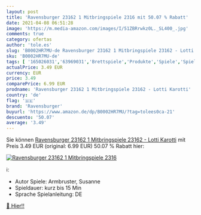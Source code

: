 ```yaml
---
layout: post
title: 'Ravensburger 23162 1 Mitbringspiele 2316 mit 50.07 % Rabatt'
date: 2021-04-08 06:51:28
image: 'https://m.media-amazon.com/images/I/51ZBRrwkz0L._SL400_.jpg'
comments: true
category: ofertas
author: 'tole.es'
slug: 'B0002HR7MU-de Ravensburger 23162 1 Mitbringspiele 23162 - Lotti Karotti'
sku: 'B0002HR7MU-de'
tags: [ '165026031','63969031','Brettspiele','Produkte','Spiele','Spielzeug','bis 20 €','nach Preis','ravensburger', ]
actualPrice: 3.49 EUR
currency: EUR
price: 3.49
comparePrice: 6.99 EUR
prodname: 'Ravensburger 23162 1 Mitbringspiele 23162 - Lotti Karotti'
country: 'de'
flag: '🇩🇪'
brand: 'Ravensburger'
buyurl: 'https://www.amazon.de/dp/B0002HR7MU/?tag=tolees0ca-21'
descuento: '50.07'
average: '3.49'
---
```


Sie können [Ravensburger 23162 1 Mitbringspiele 23162 - Lotti Karotti](https://www.amazon.de/dp/B0002HR7MU/?tag=tolees0ca-21) mit Preis 3.49 EUR (original: 6.99 EUR) 50.07 % Rabatt hier:

[![Ravensburger 23162 1 Mitbringspiele 2316](https://m.media-amazon.com/images/I/51ZBRrwkz0L._SL400_.jpg)](https://www.amazon.de/dp/B0002HR7MU/?tag=tolees0ca-21)

ℹ️:

- Autor Spiele: Armbruster, Susanne
- Spieldauer: kurz bis 15 Min
- Sprache Spielanleitung: DE

[🛒 Hier!!](https://www.amazon.de/dp/B0002HR7MU/?tag=tolees0ca-21)
